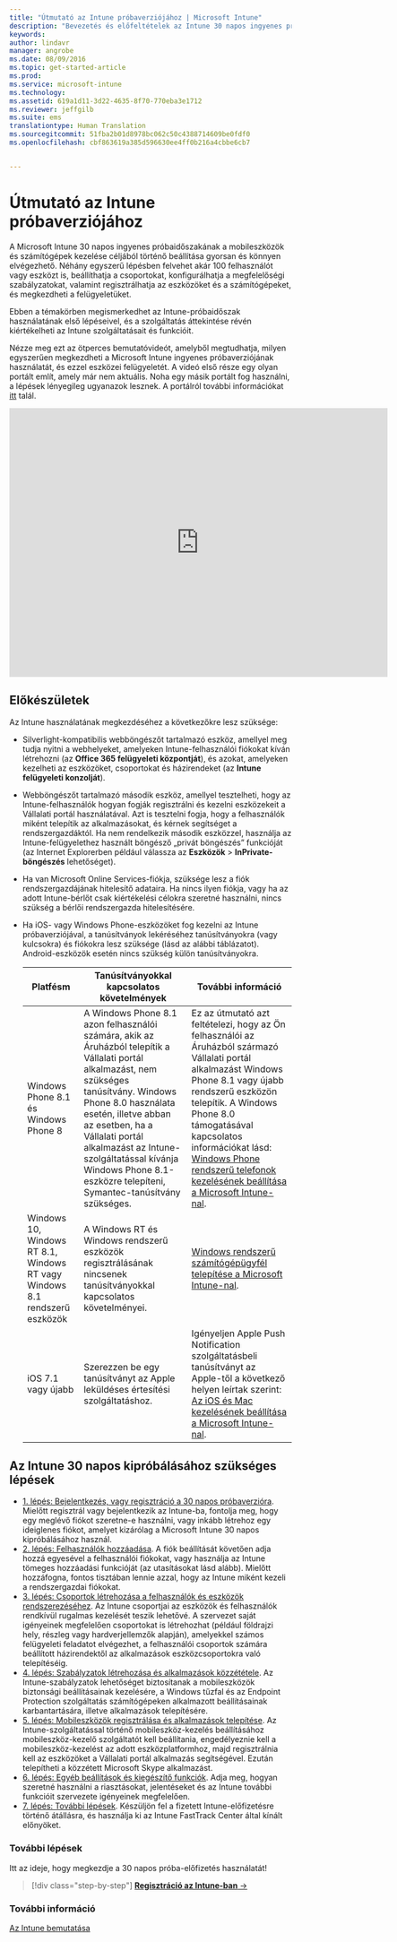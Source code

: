 ```yaml
---
title: "Útmutató az Intune próbaverziójához | Microsoft Intune"
description: "Bevezetés és előfeltételek az Intune 30 napos ingyenes próbaidőszakának beállításához"
keywords: 
author: lindavr
manager: angrobe
ms.date: 08/09/2016
ms.topic: get-started-article
ms.prod: 
ms.service: microsoft-intune
ms.technology: 
ms.assetid: 619a1d11-3d22-4635-8f70-770eba3e1712
ms.reviewer: jeffgilb
ms.suite: ems
translationtype: Human Translation
ms.sourcegitcommit: 51fba2b01d8978bc062c50c4388714609be0fdf0
ms.openlocfilehash: cbf863619a385d596630ee4ff0b216a4cbbe6cb7


---
```


# Útmutató az Intune próbaverziójához
A Microsoft Intune 30 napos ingyenes próbaidőszakának a mobileszközök és számítógépek kezelése céljából történő beállítása gyorsan és könnyen elvégezhető. Néhány egyszerű lépésben felvehet akár 100 felhasználót vagy eszközt is, beállíthatja a csoportokat, konfigurálhatja a megfelelőségi szabályzatokat, valamint regisztrálhatja az eszközöket és a számítógépeket, és megkezdheti a felügyeletüket.

Ebben a témakörben megismerkedhet az Intune-próbaidőszak használatának első lépéseivel, és a szolgáltatás áttekintése révén kiértékelheti az Intune szolgáltatásait és funkcióit.

Nézze meg ezt az ötperces bemutatóvideót, amelyből megtudhatja, milyen egyszerűen megkezdheti a Microsoft Intune ingyenes próbaverziójának használatát, és ezzel eszközei felügyeletét. A videó első része egy olyan portált említ, amely már nem aktuális. Noha egy másik portált fog használni, a lépések lényegileg ugyanazok lesznek. A portálról további információkat [itt](https://docs.microsoft.com/intune/deploy-use/account-portal-merged-with-Office-365) talál.

<iframe width="675" height="480" src="https://www.youtube.com/embed/ltcZvm4VOFU" frameborder="0" allowfullscreen></iframe>

## Előkészületek
Az Intune használatának megkezdéséhez a következőkre lesz szüksége:

-   Silverlight-kompatibilis webböngészőt tartalmazó eszköz, amellyel meg tudja nyitni a webhelyeket, amelyeken Intune-felhasználói fiókokat kíván létrehozni (az **Office 365 felügyeleti központját**), és azokat, amelyeken kezelheti az eszközöket, csoportokat és házirendeket (az **Intune felügyeleti konzolját**).

-   Webböngészőt tartalmazó második eszköz, amellyel tesztelheti, hogy az Intune-felhasználók hogyan fogják regisztrálni és kezelni eszközekeit a Vállalati portál használatával. Azt is tesztelni fogja, hogy a felhasználók miként telepítik az alkalmazásokat, és kérnek segítséget a rendszergazdáktól. Ha nem rendelkezik második eszközzel, használja az Intune-felügyelethez használt böngésző „privát böngészés” funkcióját (az Internet Explorerben például válassza az **Eszközök** &gt; **InPrivate-böngészés** lehetőséget).

-   Ha van Microsoft Online Services-fiókja, szüksége lesz a fiók rendszergazdájának hitelesítő adataira. Ha nincs ilyen fiókja, vagy ha az adott Intune-bérlőt csak kiértékelési célokra szeretné használni, nincs szükség a bérlői rendszergazda hitelesítésére.

-   Ha iOS- vagy Windows Phone-eszközöket fog kezelni az Intune próbaverziójával, a tanúsítványok lekéréséhez tanúsítványokra (vagy kulcsokra) és fiókokra lesz szüksége (lásd az alábbi táblázatot). Android-eszközök esetén nincs szükség külön tanúsítványokra.

    |Platfésm|Tanúsítványokkal kapcsolatos követelmények|További információ|
    |------------|----------------------------|--------------------|
    |Windows Phone 8.1 és Windows Phone 8 |A Windows Phone 8.1 azon felhasználói számára, akik az Áruházból telepítik a Vállalati portál alkalmazást, nem szükséges tanúsítvány. Windows Phone 8.0 használata esetén, illetve abban az esetben, ha a Vállalati portál alkalmazást az Intune-szolgáltatással kívánja Windows Phone 8.1-eszközre telepíteni, Symantec-tanúsítvány szükséges.|Ez az útmutató azt feltételezi, hogy az Ön felhasználói az Áruházból származó Vállalati portál alkalmazást Windows Phone 8.1 vagy újabb rendszerű eszközön telepítik. A Windows Phone 8.0 támogatásával kapcsolatos információkat lásd: [Windows Phone rendszerű telefonok kezelésének beállítása a Microsoft Intune-nal](/Intune/Deploy-Use/set-up-windows-phone-management-with-microsoft-intune).|
    |Windows 10, Windows RT 8.1, Windows RT vagy Windows 8.1 rendszerű eszközök|A Windows RT és Windows rendszerű eszközök regisztrálásának nincsenek tanúsítványokkal kapcsolatos követelményei.|[Windows rendszerű számítógépügyfél telepítése a Microsoft Intune-nal](/Intune/Deploy-Use/install-the-windows-pc-client-with-microsoft-intune).|
    |iOS 7.1 vagy újabb|Szerezzen be egy tanúsítványt az Apple leküldéses értesítési szolgáltatáshoz.|Igényeljen Apple Push Notification szolgáltatásbeli tanúsítványt az Apple-től a következő helyen leírtak szerint: [Az iOS és Mac kezelésének beállítása a Microsoft Intune-nal](/Intune/Deploy-Use/set-up-ios-and-mac-management-with-microsoft-intune).|

## Az Intune 30 napos kipróbálásához szükséges lépések
- [1. lépés: Bejelentkezés, vagy regisztráció a 30 napos próbaverzióra](get-started-with-a-30-day-trial-of-microsoft-intune-step-1.md). Mielőtt regisztrál vagy bejelentkezik az Intune-ba, fontolja meg, hogy egy meglévő fiókot szeretne-e használni, vagy inkább létrehoz egy ideiglenes fiókot, amelyet kizárólag a Microsoft Intune 30 napos kipróbálásához használ.
- [2. lépés: Felhasználók hozzáadása](get-started-with-a-30-day-trial-of-microsoft-intune-step-2.md). A fiók beállítását követően adja hozzá egyesével a felhasználói fiókokat, vagy használja az Intune tömeges hozzáadási funkcióját (az utasításokat lásd alább). Mielőtt hozzáfogna, fontos tisztában lennie azzal, hogy az Intune miként kezeli a rendszergazdai fiókokat.
- [3. lépés: Csoportok létrehozása a felhasználók és eszközök rendszerezéséhez](get-started-with-a-30-day-trial-of-microsoft-intune-step-3.md). Az Intune csoportjai az eszközök és felhasználók rendkívül rugalmas kezelését teszik lehetővé. A szervezet saját igényeinek megfelelően csoportokat is létrehozhat (például földrajzi hely, részleg vagy hardverjellemzők alapján), amelyekkel számos felügyeleti feladatot elvégezhet, a felhasználói csoportok számára beállított házirendektől az alkalmazások eszközcsoportokra való telepítéséig.
- [4. lépés: Szabályzatok létrehozása és alkalmazások közzététele](get-started-with-a-30-day-trial-of-microsoft-intune-step-4.md). Az Intune-szabályzatok lehetőséget biztosítanak a mobileszközök biztonsági beállításainak kezelésére, a Windows tűzfal és az Endpoint Protection szolgáltatás számítógépeken alkalmazott beállításainak karbantartására, illetve alkalmazások telepítésére.
- [5. lépés: Mobileszközök regisztrálása és alkalmazások telepítése](get-started-with-a-30-day-trial-of-microsoft-intune-step-5.md). Az Intune-szolgáltatással történő mobileszköz-kezelés beállításához mobileszköz-kezelő szolgáltatót kell beállítania, engedélyeznie kell a mobileszköz-kezelést az adott eszközplatformhoz, majd regisztrálnia kell az eszközöket a Vállalati portál alkalmazás segítségével. Ezután telepítheti a közzétett Microsoft Skype alkalmazást.
- [6. lépés: Egyéb beállítások és kiegészítő funkciók](get-started-with-a-30-day-trial-of-microsoft-intune-step-6.md). Adja meg, hogyan szeretné használni a riasztásokat, jelentéseket és az Intune további funkcióit szervezete igényeinek megfelelően.
- [7. lépés: További lépések](get-started-with-a-30-day-trial-of-microsoft-intune-step-7.md). Készüljön fel a fizetett Intune-előfizetésre történő átállásra, és használja ki az Intune FastTrack Center által kínált előnyöket.


### További lépések
Itt az ideje, hogy megkezdje a 30 napos próba-előfizetés használatát!

>[!div class="step-by-step"]
[**Regisztráció az Intune-ban** &rarr;](.\get-started-with-a-30-day-trial-of-microsoft-intune-step-1.md)

### További információ
[Az Intune bemutatása](/intune/get-started/start-with-a-paid-subscription-to-microsoft-intune)



<!--HONumber=Aug16_HO2-->


